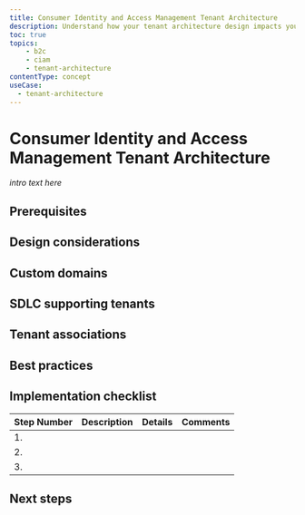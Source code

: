 ```yaml
---
title: Consumer Identity and Access Management Tenant Architecture
description: Understand how your tenant architecture design impacts your CIAM implementation. 
toc: true
topics:
    - b2c
    - ciam
    - tenant-architecture
contentType: concept
useCase:
  - tenant-architecture
---
```

# Consumer Identity and Access Management Tenant Architecture

*intro text here*

## Prerequisites

## Design considerations

## Custom domains

## SDLC supporting tenants

## Tenant associations

## Best practices

## Implementation checklist

| Step Number | Description | Details | Comments |
| - | - | - | - |
| 1. |  |  | |
| 2. | |  |  |
| 3. |  |  |  |

## Next steps

